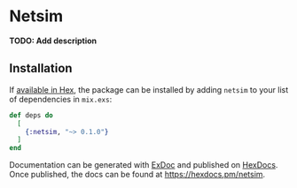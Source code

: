 # Netsim

**TODO: Add description**

## Installation

If [available in Hex](https://hex.pm/docs/publish), the package can be installed
by adding `netsim` to your list of dependencies in `mix.exs`:

```elixir
def deps do
  [
    {:netsim, "~> 0.1.0"}
  ]
end
```

Documentation can be generated with [ExDoc](https://github.com/elixir-lang/ex_doc)
and published on [HexDocs](https://hexdocs.pm). Once published, the docs can
be found at <https://hexdocs.pm/netsim>.

